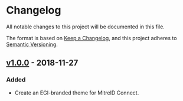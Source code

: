 # Changelog
All notable changes to this project will be documented in this file.

The format is based on [Keep a Changelog](https://keepachangelog.com/en/1.0.0/),
and this project adheres to [Semantic Versioning](https://semver.org/spec/v2.0.0.html).

## [v1.0.0](https://github.com/EGI-Foundation/mitreid-connect-themeegi/releases/tag/v1.0.0) - 2018-11-27

### Added
- Create an EGI-branded theme for MitreID Connect.
